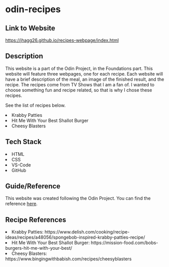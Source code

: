# odin-recipes


## Link to Website
https://jhagg26.github.io/recipes-webpage/index.html

## Description
This website is a part of the Odin Project, in the Foundations part. This website will feature three webpages, one for each recipe. Each website will have a brief description of the meal, an image of the finished result, and the recipe. The recipes come from TV Shows that I am a fan of. I wanted to choose something fun and recipe related, so that is why I chose these recipes. 

See the list of recipes below.
<li>Krabby Patties</li>
<li>Hit Me With Your Best Shallot Burger</li>
<li>Cheesy Blasters</li>

## Tech Stack
<li>HTML</li>
<li>CSS</li>
<li>VS-Code</li>
<li>GitHub</li>

## Guide/Reference
This website was created following the Odin Project.
You can find the reference [here](https://www.theodinproject.com/lessons/foundations-recipes).

## Recipe References
<li>Krabby Patties: https://www.delish.com/cooking/recipe-ideas/recipes/a48056/spongebob-inspired-krabby-patties-recipe/</li>
<li>Hit Me With Your Best Shallot Burger: https://mission-food.com/bobs-burgers-hit-me-with-your-best/</li>
<li>Cheesy Blasters: https://www.bingingwithbabish.com/recipes/cheesyblasters</li>
